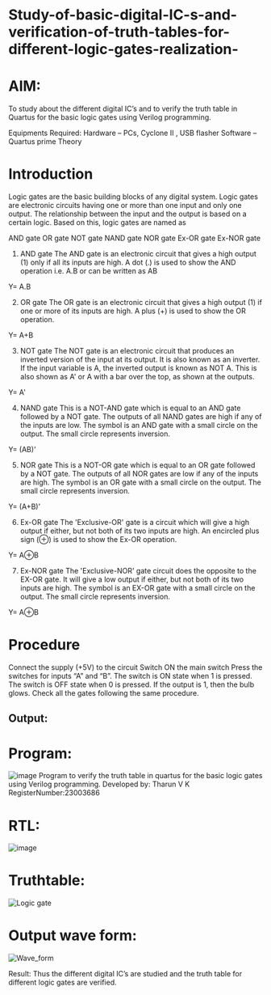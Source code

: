 # Study-of-basic-digital-IC-s-and-verification-of-truth-tables-for-different-logic-gates-realization-
# AIM:
To study about the different digital IC’s and to verify the truth table in Quartus for the basic logic gates using Verilog programming.

Equipments Required:
Hardware – PCs, Cyclone II , USB flasher
Software – Quartus prime
Theory
# Introduction
Logic gates are the basic building blocks of any digital system. Logic gates are electronic circuits having one or more than one input and only one output. The relationship between the input and the output is based on a certain logic. Based on this, logic gates are named as

AND gate
OR gate
NOT gate
NAND gate
NOR gate
Ex-OR gate
Ex-NOR gate
1) AND gate
The AND gate is an electronic circuit that gives a high output (1) only if all its inputs are high. A dot (.) is used to show the AND operation i.e. A.B or can be written as AB

Y= A.B

2) OR gate
The OR gate is an electronic circuit that gives a high output (1) if one or more of its inputs are high. A plus (+) is used to show the OR operation.

Y= A+B

3) NOT gate
The NOT gate is an electronic circuit that produces an inverted version of the input at its output. It is also known as an inverter. If the input variable is A, the inverted output is known as NOT A. This is also shown as A' or A with a bar over the top, as shown at the outputs.

Y= A'

4) NAND gate
This is a NOT-AND gate which is equal to an AND gate followed by a NOT gate. The outputs of all NAND gates are high if any of the inputs are low. The symbol is an AND gate with a small circle on the output. The small circle represents inversion.

Y= (AB)’

5) NOR gate
This is a NOT-OR gate which is equal to an OR gate followed by a NOT gate. The outputs of all NOR gates are low if any of the inputs are high. The symbol is an OR gate with a small circle on the output. The small circle represents inversion.

Y= (A+B)’

6) Ex-OR gate
The 'Exclusive-OR' gate is a circuit which will give a high output if either, but not both of its two inputs are high. An encircled plus sign (⊕) is used to show the Ex-OR operation.

Y= A⊕B

7) Ex-NOR gate
The 'Exclusive-NOR' gate circuit does the opposite to the EX-OR gate. It will give a low output if either, but not both of its two inputs are high. The symbol is an EX-OR gate with a small circle on the output. The small circle represents inversion.

Y= A⊕B

# Procedure
Connect the supply (+5V) to the circuit
Switch ON the main switch
Press the switches for inputs “A” and “B”. The switch is ON state when 1 is pressed. The switch is OFF state when 0 is pressed.
If the output is 1, then the bulb glows.
Check all the gates following the same procedure.
## Output:
# Program: 

![image](https://github.com/Anas536/Study-of-basic-digital-IC-s-and-verification-of-truth-tables-for-different-logic-gates-realization-/assets/139841834/75efa55a-afe7-4db8-969b-2a7472365403)
Program to verify the truth table in quartus for the basic logic gates using Verilog programming.
Developed by: Tharun V K 
RegisterNumber:23003686



# RTL:
![image](https://github.com/Anas536/Study-of-basic-digital-IC-s-and-verification-of-truth-tables-for-different-logic-gates-realization-/assets/139841834/b83fc236-e175-4a3e-9939-92fcc877e599)



# Truthtable:

![Logic gate](https://github.com/Anas536/Study-of-basic-digital-IC-s-and-verification-of-truth-tables-for-different-logic-gates-realization-/assets/139841834/354f8b19-faa3-4b66-afc6-8ae1296ec116)


# Output wave form:

![Wave_form](https://github.com/Anas536/Study-of-basic-digital-IC-s-and-verification-of-truth-tables-for-different-logic-gates-realization-/assets/139841834/d37ef280-3e62-4aa4-9041-73071d87e29a)

Result:
Thus the different digital IC’s are studied and the truth table for different logic gates are verified.
